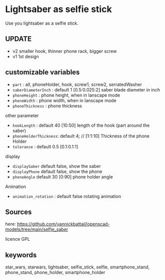 # Lightsaber as selfie stick

Use you lightsaber as a selfie stick.

## UPDATE

- v2 smaller hook, thinner phone rack, bigger screw
- v1 1st design

## customizable variables

- `part` : all, phoneHolder, hook, screw1, screw2, serratedWasher
- `saberDiameterInch` : default 1 [0.5:0.025:2] saber blade diameter in inch
- `phoneHeight` : phone height, when in lanscape mode
- `phoneWidth` :  phone width, when in lanscape mode
- `phoneThickness` : phone thickness

other parameter

- `hookLength` : default 40 [10:50] length of the hook (part around the saber)
- `phoneHolderThickness`: default 4; // [1:1:10] Thickness of the phone Holder
- `tolerance` : default 0.5 [0.1:0.1:1]

display

- `displaySaber` default false, show the saber
- `displayPhone` default false, show the phone
- `phoneAngle` default 30 [0:90] phone holder angle

Animation

- `animation_rotation` : default false rotating animation

## Sources

here: https://github.com/yannickbattail/openscad-models/tree/main/selfie_saber

licence GPL

## keywords

star_wars, starwars, lightsaber, selfie_stick, selfie, smartphone_stand, phone_stand, phone_holder, smartphone_holder
